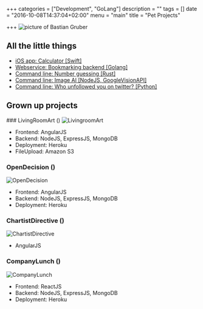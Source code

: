 +++
categories = ["Development", "GoLang"]
description = ""
tags = []
date = "2016-10-08T14:37:04+02:00"
menu = "main"
title = "Pet Projects"

+++
<img src="https://image.ibb.co/jTS0Yv/focus.jpg" alt="picture of Bastian Gruber"/>
<br />
<h2>All the little things</h2>
<ul>
    <li><a href="https://github.com/gruberb/CS193P-2016-iOS9">iOS app: Calculator [Swift]</a></li>
    <li><a href="https://github.com/gruberb/firemarksBackend">Webservice: Bookmarking backend [Golang]</a></li>
    <li><a href="https://github.com/gruberb/NumberGuessing">Command line: Number guessing [Rust]</a></li>
    <li><a href="https://github.com/gruberb/ImageRecon">Command line: Image AI [NodeJS, GoogleVisionAPI]</a></li>
    <li><a href="https://github.com/gruberb/TwitterWhoUnfollowedYou">Command line: Who unfollowed you on twitter? [Python]</a></li>
</ul>


<h2>Grown up projects</h2>
### LivingRoomArt (<a href="https://github.com/gruberb/LivingRoomArt"><i class="fa fa-github" aria-hidden="true"></i></a>)
<img src="https://image.ibb.co/cWrSDv/la.png" title="LivingroomArt"/>

- Frontend: AngularJS
- Backend: NodeJS, ExpressJS, MongoDB
- Deployment: Heroku
- FileUpload: Amazon S3

### OpenDecision (<a href="https://github.com/gruberb/OpenDecision"><i class="fa fa-github" aria-hidden="true"></i></a>)
<img src="https://image.ibb.co/gUyURF/od.png" title="OpenDecision"/>

 - Frontend: AngularJS
 - Backend: NodeJS, ExpressJS, MongoDB
 - Deployment: Heroku


### ChartistDirective (<a href="https://github.com/gruberb/chartistAngularDirective"><i class="fa fa-github" aria-hidden="true"></i></a>)
<img src="https://image.ibb.co/diMzRF/ca.png" title="ChartistDirective"/>

 - AngularJS

### CompanyLunch (<a href="https://github.com/gruberb/CompanyLunch"><i class="fa fa-github" aria-hidden="true"></i></a>)
<img src="https://image.ibb.co/d3hZtv/rr.png" title="CompanyLunch"/>

- Frontend: ReactJS
- Backend: NodeJS, ExpressJS, MongoDB
- Deployment: Heroku
